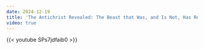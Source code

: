 ```yaml
---
date: 2024-12-19
title: 'The Antichrist Revealed: The Beast that Was, and Is Not, Has Returned'
video: true
---
```



{{< youtube SPs7jdfaib0 >}}
